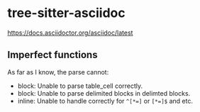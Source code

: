 # tree-sitter-asciidoc

https://docs.asciidoctor.org/asciidoc/latest

## Imperfect functions

As far as I know, the parse cannot:

- block: Unable to parse table_cell correctly.
- block: Unable to parse delimited blocks in delimted blocks.
- inline: Unable to handle correctly for `^[*=]` or `[*=]$` and etc.
